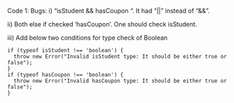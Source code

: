Code 1:
Bugs:
i)	“isStudent && hasCoupon “. It had “||” instead of “&&”. 

ii)	Both else if checked ‘hasCoupon’. One should check isStudent. 

iii)	Add below two conditions for type check of Boolean 

    if (typeof isStudent !== 'boolean') {
      throw new Error("Invalid isStudent type: It should be either true or false");
    }
    if (typeof hasCoupon !== 'boolean') {
      throw new Error("Invalid hasCoupon type: It should be either true or false");
    }
